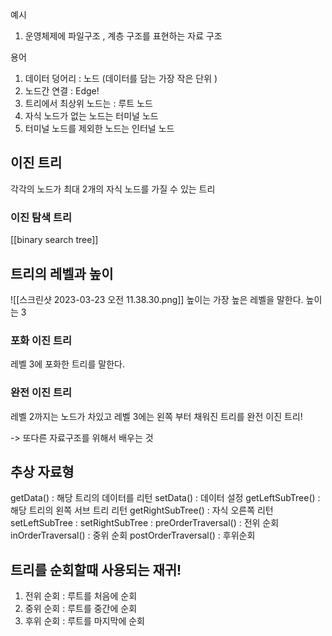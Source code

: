 예시 
1. 운영체제에 파일구조 , 계층 구조를 표현하는 자료 구조 

용어 
1. 데이터 덩어리 : 노드 (데이터를 담는 가장 작은 단위 )
2. 노드간 연결 : Edge! 
3. 트리에서 최상위 노드는 : 루트 노드 
4. 자식 노드가 없는 노드는 터미널 노드 
5. 터미널 노드를 제외한 노드는 인터널 노드 



## 이진 트리 

각각의 노드가 최대 2개의 자식 노드를 가질 수 있는 트리 

### 이진 탐색 트리
[[binary search tree]]





## 트리의 레벨과 높이
![[스크린샷 2023-03-23 오전 11.38.30.png]]
높이는 가장 높은 레벨을 말한다. 높이는 3 

### 포화 이진 트리 
레벨 3에 포화한 트리를 말한다.


### 완전 이진 트리 
레벨 2까지는 노드가 차있고 레벨 3에는 왼쪽 부터 채워진 트리를 완전 이진 트리! 


-> 또다른 자료구조를 위해서 배우는 것  


## 추상 자료형 
getData() : 해당 트리의 데이터를 리턴 
setData() : 데이터 설정
getLeftSubTree() : 해당 트리의 왼쪽 서브 트리 리턴
getRightSubTree() : 자식 오른쪽 리턴 
setLeftSubTree :
setRightSubTree : 
preOrderTraversal() : 전위 순회 
inOrderTraversal() : 중위 순회 
postOrderTraversal() : 후위순회


## 트리를 순회할때 사용되는 재귀! 
1. 전위 순회 : 루트를 처음에 순회 
2. 중위 순회 : 루트를 중간에 순회
3. 후위 순회 : 루트를 마지막에 순회 